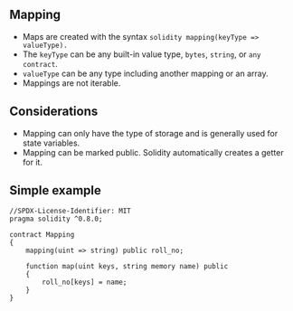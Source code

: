 ## Mapping

- Maps are created with the syntax ```solidity mapping(keyType => valueType).```
- The `keyType` can be any built-in value type, `bytes`, `string`, or `any contract`.
- `valueType` can be any type including another mapping or an array.
- Mappings are not iterable.

## Considerations
- Mapping can only have the type of storage and is generally used for state variables.
- Mapping can be marked public. Solidity automatically creates a getter for it.

## Simple example
```solidity
//SPDX-License-Identifier: MIT
pragma solidity ^0.8.0;

contract Mapping
{
    mapping(uint => string) public roll_no;

    function map(uint keys, string memory name) public 
    {
        roll_no[keys] = name;
    }
}
```